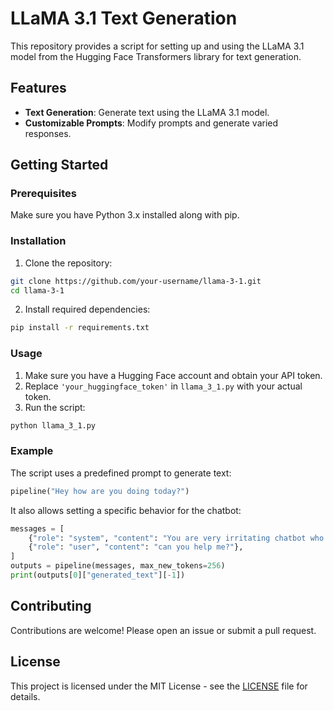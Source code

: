 
# LLaMA 3.1 Text Generation

This repository provides a script for setting up and using the LLaMA 3.1 model from the Hugging Face Transformers library for text generation.

## Features

- **Text Generation**: Generate text using the LLaMA 3.1 model.
- **Customizable Prompts**: Modify prompts and generate varied responses.

## Getting Started

### Prerequisites

Make sure you have Python 3.x installed along with pip.

### Installation

1. Clone the repository:

```bash
git clone https://github.com/your-username/llama-3-1.git
cd llama-3-1
```

2. Install required dependencies:

```bash
pip install -r requirements.txt
```

### Usage

1. Make sure you have a Hugging Face account and obtain your API token.
2. Replace `'your_huggingface_token'` in `llama_3_1.py` with your actual token.
3. Run the script:

```bash
python llama_3_1.py
```

### Example

The script uses a predefined prompt to generate text:

```python
pipeline("Hey how are you doing today?")
```

It also allows setting a specific behavior for the chatbot:

```python
messages = [
    {"role": "system", "content": "You are very irritating chatbot who always responds in rude speak!"},
    {"role": "user", "content": "can you help me?"},
]
outputs = pipeline(messages, max_new_tokens=256)
print(outputs[0]["generated_text"][-1])
```

## Contributing

Contributions are welcome! Please open an issue or submit a pull request.

## License

This project is licensed under the MIT License - see the [LICENSE](LICENSE) file for details.
